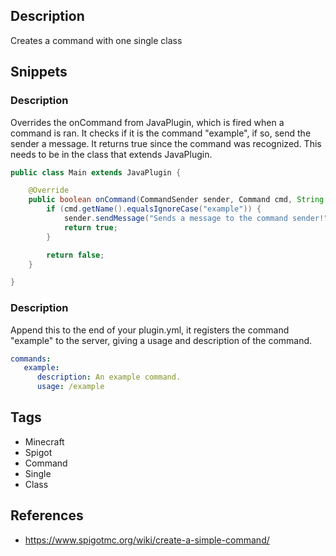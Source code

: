## Description
Creates a command with one single class

## Snippets

### Description
Overrides the onCommand from JavaPlugin, which is fired when a command is ran. It checks if it is the command "example", if so, send the sender a message. It returns true since the command was recognized. This needs to be in the class that extends JavaPlugin.
```Java
public class Main extends JavaPlugin {

    @Override
    public boolean onCommand(CommandSender sender, Command cmd, String label, String[] args) {
        if (cmd.getName().equalsIgnoreCase("example")) {
            sender.sendMessage("Sends a message to the command sender!");
            return true;
        }

        return false;
    }

}
```

### Description
Append this to the end of your plugin.yml, it registers the command "example" to the server, giving a usage and description of the command.
```YAML
commands:
   example:
      description: An example command.
      usage: /example
```

## Tags
+ Minecraft
+ Spigot
+ Command
+ Single
+ Class

## References
+ https://www.spigotmc.org/wiki/create-a-simple-command/
